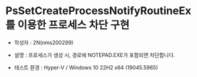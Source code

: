 # PsSetCreateProcessNotifyRoutineEx를 이용한 프로세스 차단 구현

* 작성자 : 2N(nms200299)

* 설명 : 프로세스가 생성 시, 경로에 NOTEPAD.EXE가 포함되면 차단합니다.
 
* 테스트 환경 : Hyper-V / Windows 10 22H2 x64 (19045.5965)

